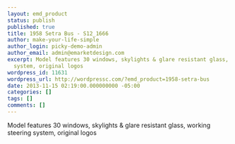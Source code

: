 ```yaml
---
layout: emd_product
status: publish
published: true
title: 1958 Setra Bus - S12_1666
author: make-your-life-simple
author_login: picky-demo-admin
author_email: admin@emarketdesign.com
excerpt: Model features 30 windows, skylights & glare resistant glass, working steering
  system, original logos
wordpress_id: 11631
wordpress_url: http://wordpressc.com/?emd_product=1958-setra-bus
date: 2013-11-15 02:19:00.000000000 -05:00
categories: []
tags: []
comments: []
---
```

Model features 30 windows, skylights & glare resistant glass, working steering system, original logos
